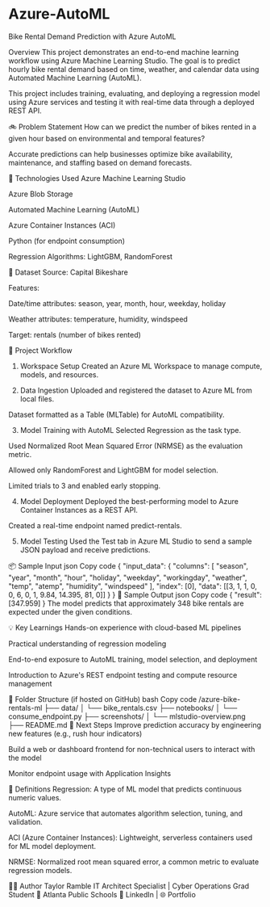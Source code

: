 # Azure-AutoML

Bike Rental Demand Prediction with Azure AutoML

Overview
This project demonstrates an end-to-end machine learning workflow using Azure Machine Learning Studio. The goal is to predict hourly bike rental demand based on time, weather, and calendar data using Automated Machine Learning (AutoML).

This project includes training, evaluating, and deploying a regression model using Azure services and testing it with real-time data through a deployed REST API.

🚲 Problem Statement
How can we predict the number of bikes rented in a given hour based on environmental and temporal features?

Accurate predictions can help businesses optimize bike availability, maintenance, and staffing based on demand forecasts.

🔧 Technologies Used
Azure Machine Learning Studio

Azure Blob Storage

Automated Machine Learning (AutoML)

Azure Container Instances (ACI)

Python (for endpoint consumption)

Regression Algorithms: LightGBM, RandomForest

📁 Dataset
Source: Capital Bikeshare

Features:

Date/time attributes: season, year, month, hour, weekday, holiday

Weather attributes: temperature, humidity, windspeed

Target: rentals (number of bikes rented)

🚀 Project Workflow
1. Workspace Setup
Created an Azure ML Workspace to manage compute, models, and resources.

2. Data Ingestion
Uploaded and registered the dataset to Azure ML from local files.

Dataset formatted as a Table (MLTable) for AutoML compatibility.

3. Model Training with AutoML
Selected Regression as the task type.

Used Normalized Root Mean Squared Error (NRMSE) as the evaluation metric.

Allowed only RandomForest and LightGBM for model selection.

Limited trials to 3 and enabled early stopping.

4. Model Deployment
Deployed the best-performing model to Azure Container Instances as a REST API.

Created a real-time endpoint named predict-rentals.

5. Model Testing
Used the Test tab in Azure ML Studio to send a sample JSON payload and receive predictions.

📦 Sample Input
json
Copy code
{
  "input_data": {
    "columns": [
      "season", "year", "month", "hour", "holiday", "weekday", "workingday",
      "weather", "temp", "atemp", "humidity", "windspeed"
    ],
    "index": [0],
    "data": [[3, 1, 1, 0, 0, 6, 0, 1, 9.84, 14.395, 81, 0]]
  }
}
🔁 Sample Output
json
Copy code
{
  "result": [347.959]
}
The model predicts that approximately 348 bike rentals are expected under the given conditions.

💡 Key Learnings
Hands-on experience with cloud-based ML pipelines

Practical understanding of regression modeling

End-to-end exposure to AutoML training, model selection, and deployment

Introduction to Azure's REST endpoint testing and compute resource management

📂 Folder Structure (if hosted on GitHub)
bash
Copy code
/azure-bike-rentals-ml
├── data/
│   └── bike_rentals.csv
├── notebooks/
│   └── consume_endpoint.py
├── screenshots/
│   └── mlstudio-overview.png
├── README.md
📌 Next Steps
Improve prediction accuracy by engineering new features (e.g., rush hour indicators)

Build a web or dashboard frontend for non-technical users to interact with the model

Monitor endpoint usage with Application Insights

🧠 Definitions
Regression: A type of ML model that predicts continuous numeric values.

AutoML: Azure service that automates algorithm selection, tuning, and validation.

ACI (Azure Container Instances): Lightweight, serverless containers used for ML model deployment.

NRMSE: Normalized root mean squared error, a common metric to evaluate regression models.

🙋‍♀️ Author
Taylor Ramble
IT Architect Specialist | Cyber Operations Grad Student
📍 Atlanta Public Schools
🔗 LinkedIn | 🌐 Portfolio










